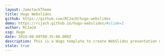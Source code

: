 ```yaml
---
layout: JamstackTheme
title: Hugo Webslides
github: https://github.com/RCJacH/hugo-webslides
demo: https://rcjach.github.io/hugo-webslides/#slide=1
author: RCJacH
ssg: Hugo
date: 2019-08-09T08:35:08.000Z
description: This is a Hugo template to create WebSlides presentation using markdown.
stale: true
---
```

